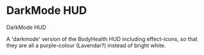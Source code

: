 # DarkMode HUD
DarkMode HUD

A 'darkmode' version of the BodyHealth HUD including effect-icons, so that they are all a purple-colour (Lavendar?) instead of bright white.